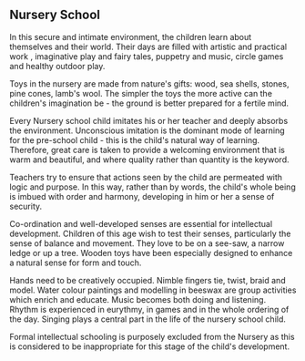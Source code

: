 ## Nursery School

In this secure and intimate environment, the children learn about themselves and their world. Their days are filled with artistic and practical work , imaginative play and fairy tales, puppetry and music, circle games and healthy outdoor play.

Toys in the nursery are made from nature's gifts: wood, sea shells, stones, pine cones, lamb's wool. The simpler the toys the more active can the children's imagination be - the ground is better prepared for a fertile mind.

Every Nursery school child imitates his or her teacher and deeply absorbs the environment. Unconscious imitation is the dominant mode of learning for the pre-school child - this is the child's natural way of learning. Therefore, great care is taken to provide a welcoming environment that is warm and beautiful, and where quality rather than quantity is the keyword.

Teachers try to ensure that actions seen by the child are permeated with logic and purpose. In this way, rather than by words, the child's whole being is imbued with order and harmony, developing in him or her a sense of security.

Co-ordination and well-developed senses are essential for intellectual development. Children of this age wish to test their senses, particularly the sense of balance and movement. They love to be on a see-saw, a narrow ledge or up a tree. Wooden toys have been especially designed to enhance a natural sense for form and touch.

Hands need to be creatively occupied. Nimble fingers tie, twist, braid and model. Water colour paintings and modelling in beeswax are group activities which enrich and educate. Music becomes both doing and listening. Rhythm is experienced in eurythmy, in games and in the whole ordering of the day. Singing plays a central part in the life of the nursery school child.

Formal intellectual schooling is purposely excluded from the Nursery as this is considered to be inappropriate for this stage of the child's development.
